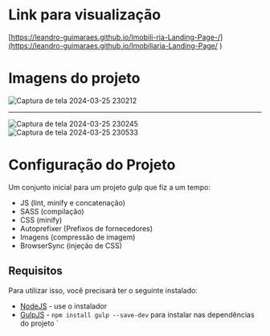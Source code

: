# Link para visualização 
[https://leandro-guimaraes.github.io/Imobili-ria-Landing-Page-/](https://leandro-guimaraes.github.io/Imobiliaria-Landing-Page/
)

# Imagens do projeto 
![Captura de tela 2024-03-25 230212](https://github.com/leandro-guimaraes/Imobiliaria-Landing-Page/assets/85081592/add9b963-713b-45ba-9136-8e97f0745eb3)
__________________________________________________________________________________

![Captura de tela 2024-03-25 230245](https://github.com/leandro-guimaraes/Imobiliaria-Landing-Page/assets/85081592/9d072f0d-f40c-42a9-9867-afc3bfda9de3)        ![Captura de tela 2024-03-25 230533](https://github.com/leandro-guimaraes/Imobiliaria-Landing-Page/assets/85081592/d137e765-474c-420d-b6c2-e3bf0af05fd5)


Configuração do Projeto
=============================

Um conjunto inicial para um projeto gulp que fiz a um tempo:
+ JS (lint, minify e concatenação)
+ SASS (compilação)
+ CSS (minify)
+ Autoprefixer (Prefixos de fornecedores)
+ Imagens (compressão de imagem)
+ BrowserSync (injeção de CSS)

## Requisitos

Para utilizar isso, você precisará ter o seguinte instalado:

+ [NodeJS](http://nodejs.org) - use o instalador
+ [GulpJS](https://github.com/gulpjs/gulp) - `npm install gulp --save-dev` para instalar nas dependências do projeto
`

